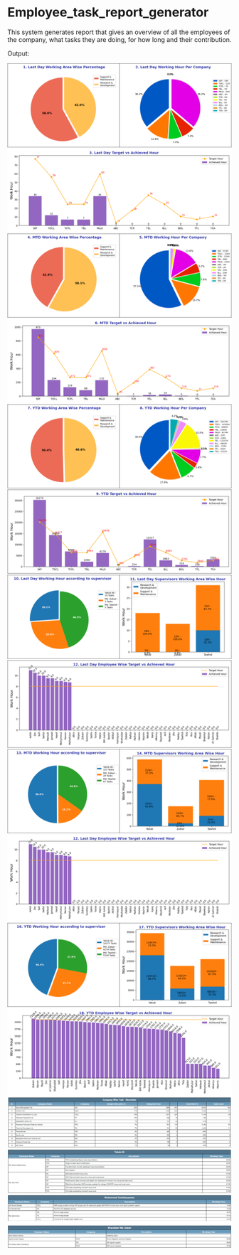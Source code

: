 # Employee_task_report_generator
This system generates report that gives an overview of all the employees of the company, what tasks they are doing, for how long and their contribution.

Output:

![](Last_day_Support_Development_and_company_wise_hour.png)
![](last_day_target_vs_achieved_hour.png)
![](mtd_company_wise_hour_support_vs_development_per_company.png)
![](mtd_target_vs_achieved_hour.png)
![](ytd_company_wise_hour_and_achievement_support_vs_development.png)
![](YTD_company_wise_t_vs_achieved_hour.png)
![](super_supervisor_wise_hour_and_achievement.png)
![](LD_employee_wise_t_vs_a_hour.png)
![](MTD_super_supervisor_wise_hour_and_achievement.png)
![](last_day_employee_wise_target_vs_achieved_hour.png)
![](YTD_super_supervisor_wise_hour_and_achievement.png)
![](YTD_employee_wise_work_T_vs_A.png)
![](1.png)
![](2.png)
![](3.png)
